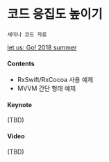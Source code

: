 # 코드 응집도 높이기

`세미나 코드 자료`

[let us: Go! 2018 summer](https://iosdevkor.github.io/let_us_go_2018_summer/)

#### Contents

* RxSwift/RxCocoa 사용 예제
* MVVM 간단 형태 예제

#### Keynote

(TBD)

#### Video

(TBD)